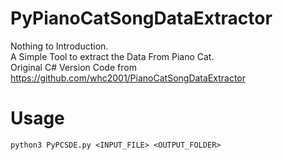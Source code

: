 # PyPianoCatSongDataExtractor
Nothing to Introduction.  
A Simple Tool to extract the Data From Piano Cat.  
Original C# Version Code from https://github.com/whc2001/PianoCatSongDataExtractor

# Usage
`python3 PyPCSDE.py <INPUT_FILE> <OUTPUT_FOLDER>`
